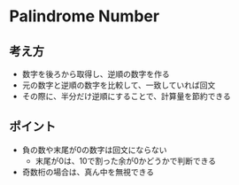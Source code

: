 # Palindrome Number

## 考え方

- 数字を後ろから取得し、逆順の数字を作る
- 元の数字と逆順の数字を比較して、一致していれば回文
- その際に、半分だけ逆順にすることで、計算量を節約できる

## ポイント

- 負の数や末尾が0の数字は回文にならない
  - 末尾が0は、10で割った余が0かどうかで判断できる
- 奇数桁の場合は、真ん中を無視できる
